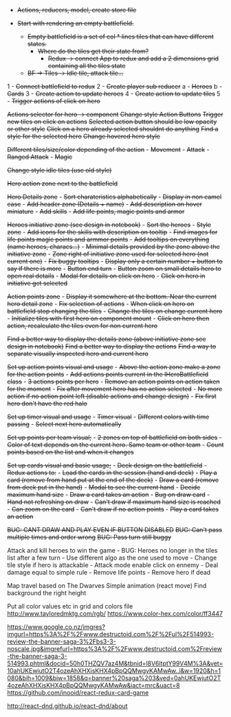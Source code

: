 - ~~Actions, reducers, model, create store file~~

- ~~Start with rendering an empty battlefield.~~
  - ~~Empty battlefield is a set of col * lines tiles that can have different states.~~
    - ~~Where do the tiles get their state from?~~
      - ~~Redux -> connect App to redux and add a 2 dimensions grid containing all the tiles state~~
  - ~~BF -> Tiles -> Idle tile, attack tile...~~

1 - ~~Connect battlefield to redux~~
2 - ~~Create player sub reducer~~
    a - ~~Heroes~~
    b - ~~Cards~~
3 - ~~Create action to update heroes~~
4 - ~~Create action to update tiles~~
5 - ~~Trigger actions of click on hero~~

~~Actions selector for hero -> component~~
~~Change style Action Buttons~~
~~Trigger new tiles on click on actions~~
~~Selected action button should be low opacity or other style~~
~~Click on a hero already selected shouldnt do anything~~
~~Find a style for the selected hero~~
~~Change hovered hero style~~

~~Different tiles/size/color depending of the action~~
    - ~~Movement~~
    - ~~Attack~~
    - ~~Ranged Attack~~
    - ~~Magic~~

~~Change style idle tiles (use old style)~~

~~Hero action zone next to the battlefield~~

~~Hero Details zone~~
    - ~~Sort charateristics alphabetically~~
    - ~~Display in non camel case~~
    - ~~Add header zone (Details + name)~~
    - ~~Add description on hover miniature~~
    - ~~Add skills~~
    - ~~Add life points, magic points and armor~~

~~Heroes initiative zone (see design in notebook)~~
    - ~~Sort the heroes~~
    - ~~Style zone~~
    - ~~Add icons for the skills with description on tooltip~~
    - ~~Find images for life points magic points and armmor points~~
    - ~~Add tooltips on everything (name heroes, characs...)~~
    - ~~Minimal details provided by the zone above the initiative zone~~
    - ~~Zone right of initiative zone used for selected hero (not current one)~~
    - ~~Fix buggy tooltips~~
    - ~~Display only a certain number + button to say if there is more~~
    - ~~Button end turn~~
    - ~~Button zoom on small details hero to open real details~~
    - ~~Modal for details on click on hero~~
    - ~~Click on hero in initiative get selected~~

~~Action points zone~~
    - ~~Display it somewhere at the bottom. Near the current hero detail zone~~
    - ~~Fix selection of actions~~
    - ~~When click on hero on battlefield stop changing the tiles~~
    - ~~Change the tiles on change current hero~~
    - ~~Initialize tiles with first hero on component mount~~
    - ~~Click on hero then action, recalculate the tiles even for non current hero~~

~~Find a better way to display the details zone (above initiative zone see design in notebook)~~
~~Find a better way to display the actions~~
~~Find a way to separate visually inspected hero and current hero~~

~~Set up action points visual and usage~~
    - ~~Above the action zone make a zone for the action points~~
    - ~~Add actions points current in the IHeroBattlefield class~~
    - ~~3 actions points per hero~~
    - ~~Remove an action points on action taken for the moment~~
    - ~~Fix after movement hero has no action selected~~
    - ~~No more action if no action point left (disable actions and change design)~~
    - ~~Fix first hero don't have the red halo~~

~~Set up timer visual and usage~~
    - ~~Timer visual~~
    - ~~Different colors with time passing~~
    - ~~Select next hero automatically~~

~~Set up points per team visual;~~
    - ~~2 zones on top of battlefield on both sides~~
    - ~~Color of text depends on the current hero. Same team or other team~~
    - ~~Count points based on the list and when it changes~~

~~Set up cards visual and basic usage;~~
    - ~~Deck design on the battlefield~~
    - ~~Redux actions to:~~
        - ~~Load the cards in the session (hand and deck)~~
        - ~~Play a card (remove from hand put at the end of the deck)~~
        - ~~Draw a card (remove from deck put in the hand)~~
    - ~~Modal to see the current hand~~
    - ~~Decide maximum hand size~~
    - ~~Draw a card takes an action~~
        - ~~Bug on draw card~~
        - ~~Hand not refreshing on draw~~
    - ~~Can't draw if maximum hand size is reached~~
    - ~~Can zoom on the card~~
    - ~~Can't draw if no action points~~
    - ~~Play a card takes an action~~

~~BUG: CANT DRAW AND PLAY EVEN IF BUTTON DISABLED~~
~~BUG: Can't pass multiple times and order wrong~~
~~BUG: Pass turn still buggy~~

Attack and kill heroes to win the game
    - BUG: Heroes no longer in the tiles list after a few turn
    - Use different algo as the one used to move
        - Change tile style if hero is attackable
    - Attack mode enable click on ennemy
    - Deal damage equal to simple rule
    - Remove life points
    - Remove hero if dead

Map travel based on The Dwarves
Simple animation (react move)
Find background the right height

Put all color values etc in grid and colors file
http://www.tayloredmktg.com/rgb/
https://www.color-hex.com/color/ff3447

https://www.google.co.nz/imgres?imgurl=https%3A%2F%2Fwww.destructoid.com%2F%2Ful%2F514993-review-the-banner-saga-3%2Fbs3-3-noscale.jpg&imgrefurl=https%3A%2F%2Fwww.destructoid.com%2Freview-the-banner-saga-3-514993.phtml&docid=50h0THZQV7az4M&tbnid=l8V6ltptY99V4M%3A&vet=10ahUKEwiutO2T4ozeAhXHXisKHX4pBpQQMwgyKAMwAw..i&w=1920&h=1080&bih=1009&biw=1858&q=banner%20saga%203&ved=0ahUKEwiutO2T4ozeAhXHXisKHX4pBpQQMwgyKAMwAw&iact=mrc&uact=8
https://github.com/inooid/react-redux-card-game


http://react-dnd.github.io/react-dnd/about
